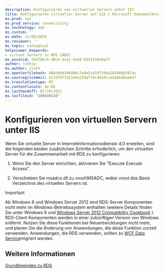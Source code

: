 ```yaml
---
description: Konfigurieren von virtuellen Servern unter IIS
title: Konfigurieren virtueller Server auf IIS | Microsoft-Dokumentation
ms.prod: sql
ms.prod_service: connectivity
ms.technology: ado
ms.custom: ''
ms.date: 11/09/2018
ms.reviewer: ''
ms.topic: conceptual
helpviewer_keywords:
- virtual servers in RDS [ADO]
ms.assetid: 2b4786c6-40c4-4ce1-9ad4-03df436e0aff
author: rothja
ms.author: jroth
ms.openlocfilehash: 686c6b8306486c7ede2cd197190a165460b397ac
ms.sourcegitcommit: 917df4ffd22e4a229af7dc481dcce3ebba0aa4d7
ms.translationtype: MT
ms.contentlocale: de-DE
ms.lasthandoff: 02/10/2021
ms.locfileid: "100036520"
---
```

# <a name="configuring-virtual-servers-on-iis"></a>Konfigurieren von virtuellen Servern unter IIS
Wenn Sie virtuelle Server in Internetinformationsdienste 4,0 erstellen, sind die folgenden beiden zusätzlichen Schritte erforderlich, um den virtuellen Server für die Zusammenarbeit mit RDS zu konfigurieren:  
  
1.  Wenn Sie den Server einrichten, aktivieren Sie "Execute Execute Access".  
  
2.  Verschieben Sie msadcs.dll zu *vroot*\MSADC, wobei *vroot das Basis* Verzeichnis des virtuellen Servers ist.  
  
> [!IMPORTANT]
>  Ab Windows 8 und Windows Server 2012 sind RDS-Server Komponenten nicht mehr im Windows-Betriebssystem enthalten (weitere Details finden Sie unter Windows 8 und [Windows Server 2012 Compatibility Cookbook](https://www.microsoft.com/download/details.aspx?id=27416) ). RDS-Client Komponenten werden in einer zukünftigen Version von Windows entfernt. Nutzen Sie diese Funktionen bei Neuentwicklungen nicht mehr, und planen Sie die Änderung von Anwendungen, die diese Funktion zurzeit verwenden. Anwendungen, die RDS verwenden, sollten zu [WCF Data Service](/dotnet/framework/wcf/)migriert werden.  
  
## <a name="see-also"></a>Weitere Informationen  
 [Grundlegendes zu RDS](./rds-fundamentals.md)